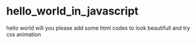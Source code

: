 # hello_world_in_javascript
hello world
will you please add some html codes to look beautifull 
and try css animation
